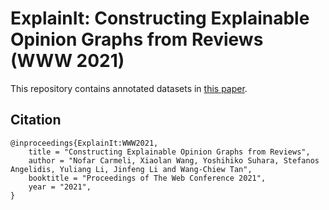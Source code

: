 # ExplainIt: Constructing Explainable Opinion Graphs from Reviews (WWW 2021)


This repository contains annotated datasets in [this paper](https://arxiv.org/abs/2006.00119).


## Citation

```
@inproceedings{ExplainIt:WWW2021,
    title = "Constructing Explainable Opinion Graphs from Reviews",
    author = "Nofar Carmeli, Xiaolan Wang, Yoshihiko Suhara, Stefanos Angelidis, Yuliang Li, Jinfeng Li and Wang-Chiew Tan",
    booktitle = "Proceedings of The Web Conference 2021",
    year = "2021",
}
```
